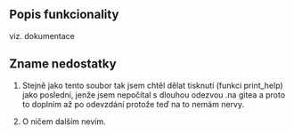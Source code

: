 ## Popis funkcionality

viz. dokumentace

## Zname nedostatky

1. Stejně jako tento soubor tak jsem chtěl dělat tisknutí (funkci print_help) jako poslední, jenže jsem nepočítal s dlouhou odezvou .na gitea a proto to doplním až po odevzdání protože teď na to nemám nervy.

2. O ničem dalším nevím.